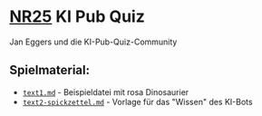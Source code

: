 # [NR25](https://netzwerkrecherche.org/nr25/programm/) KI Pub Quiz 
Jan Eggers und die KI-Pub-Quiz-Community

## Spielmaterial: 

* [```text1.md```](./text1.md) - Beispieldatei mit rosa Dinosaurier
* [```text2-spickzettel.md```](./text2-spickzettel.md) - Vorlage für das "Wissen" des KI-Bots 